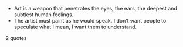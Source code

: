 - Art is a weapon that penetrates the eyes, the ears, the deepest and subtlest human feelings.
 - The artist must paint as he would speak. I don’t want people to speculate what I mean, I want them to understand.

2 quotes